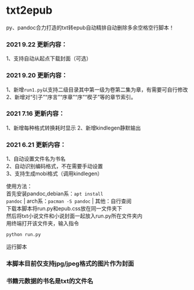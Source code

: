 # txt2epub
py、pandoc合力打造的txt转epub自动精排自动删除多余空格空行脚本！
### 2021 9.22  更新内容：
1、支持自动从起点下载封面（可选）
### 2021 9.20  更新内容：
1、新增<code>run1.py</code>以支持二级目录其中第一级为卷第二集为章，有需要可自行修改
2、新增对“引子”“序言”“序章”“序”“楔子”等的章节索引。
### 2021 7.16  更新内容：
1、新增每种格式转换耗时显示
2、新增kindlegen静默输出
### 2021 6.21  更新内容：
1、自动设置文件名为书名<br/>
2、自动识别编码格式，不在需要手动设置<br/>
3、支持生成mobi格式（调用kindlegen）<br/>

使用方法：<br/>
首先安装pandoc,debian系：<code>apt install pandoc</code> | arch系：<code>pacman -S pandoc</code> | 其他：自行查阅<br/>
下载本脚本将run.py和epub.css放在同一文件夹下<br/>
然后将txt小说文件和小说封面一起放入run.py所在文件夹内<br/>
用终端打开该文件夹，输入指令<br/>
```bash
python run.py
```
运行脚本
### 本脚本目前仅支持jpg/jpeg格式的图片作为封面
### 书籍元数据的书名是txt的文件名
